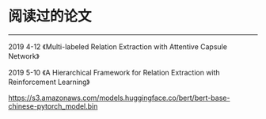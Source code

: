 # 阅读过的论文
---
2019 4-12 《Multi-labeled Relation Extraction with Attentive Capsule Network》

2019 5-10 《A Hierarchical Framework for Relation Extraction with Reinforcement Learning》

https://s3.amazonaws.com/models.huggingface.co/bert/bert-base-chinese-pytorch_model.bin
